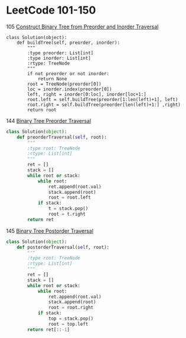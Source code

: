 # LeetCode 101-150

105 [Construct Binary Tree from Preorder and Inorder Traversal](https://leetcode.com/problems/construct-binary-tree-from-preorder-and-inorder-traversal/)
```
class Solution(object):
    def buildTree(self, preorder, inorder):
        """
        :type preorder: List[int]
        :type inorder: List[int]
        :rtype: TreeNode
        """
        if not preorder or not inorder:
            return None
        root = TreeNode(preorder[0])
        loc = inorder.index(preorder[0])
        left, right = inorder[0:loc], inorder[loc+1:]
        root.left = self.buildTree(preorder[1:len(left)+1], left)
        root.right = self.buildTree(preorder[len(left)+1:] ,right)
        return root
```

144 [Binary Tree Preorder Traversal](https://leetcode.com/problems/binary-tree-preorder-traversal/description/)
```Python
class Solution(object):
    def preorderTraversal(self, root):
        """
        :type root: TreeNode
        :rtype: List[int]
        """
        ret = []
        stack = []
        while root or stack:
            while root:
                ret.append(root.val)
                stack.append(root)
                root = root.left
            if stack:
                t = stack.pop()
                root = t.right
        return ret
```

145 [Binary Tree Postorder Traversal](https://leetcode.com/problems/binary-tree-postorder-traversal/description/)
```Python
class Solution(object):
    def postorderTraversal(self, root):
        """
        :type root: TreeNode
        :rtype: List[int]
        """
        ret = []
        stack = []
        while root or stack:
            while root:
                ret.append(root.val)
                stack.append(root)
                root = root.right
            if stack:
                top = stack.pop()
                root = top.left
        return ret[::-1]
```
